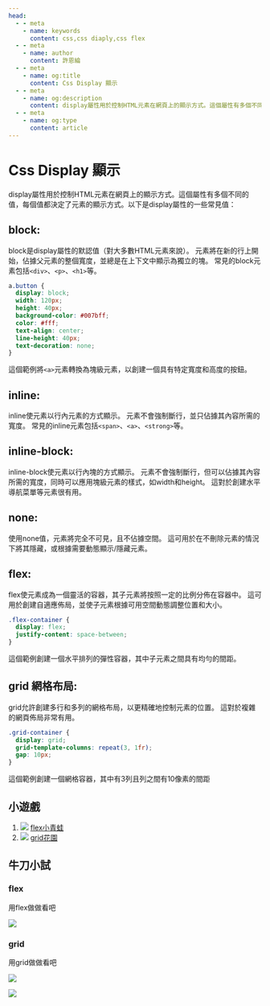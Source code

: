```yaml
---
head:
  - - meta
    - name: keywords
      content: css,css diaply,css flex
  - - meta
    - name: author
      content: 許恩綸
  - - meta
    - name: og:title
      content: Css Display 顯示
  - - meta
    - name: og:description
      content: display屬性用於控制HTML元素在網頁上的顯示方式。這個屬性有多個不同的值，每個值都決定了元素的顯示方式。以下是display屬性的一些常見值
  - - meta
    - name: og:type
      content: article
---
```


# Css Display 顯示

display屬性用於控制HTML元素在網頁上的顯示方式。這個屬性有多個不同的值，每個值都決定了元素的顯示方式。以下是display屬性的一些常見值：

## block:

block是display屬性的默認值（對大多數HTML元素來說）。
元素將在新的行上開始，佔據父元素的整個寬度，並總是在上下文中顯示為獨立的塊。
常見的block元素包括`<div>`、`<p>`、`<h1>`等。

```css
a.button {
  display: block;
  width: 120px;
  height: 40px;
  background-color: #007bff;
  color: #fff;
  text-align: center;
  line-height: 40px;
  text-decoration: none;
}
```
這個範例將`<a>`元素轉換為塊級元素，以創建一個具有特定寬度和高度的按鈕。
    
## inline:

inline使元素以行內元素的方式顯示。
元素不會強制斷行，並只佔據其內容所需的寬度。
常見的inline元素包括`<span>`、`<a>`、`<strong>`等。

## inline-block:

inline-block使元素以行內塊的方式顯示。
元素不會強制斷行，但可以佔據其內容所需的寬度，同時可以應用塊級元素的樣式，如width和height。
這對於創建水平導航菜單等元素很有用。
## none:

使用none值，元素將完全不可見，且不佔據空間。
這可用於在不刪除元素的情況下將其隱藏，或根據需要動態顯示/隱藏元素。
## flex:

flex使元素成為一個靈活的容器，其子元素將按照一定的比例分佈在容器中。
這可用於創建自適應佈局，並使子元素根據可用空間動態調整位置和大小。

```css
.flex-container {
  display: flex;
  justify-content: space-between;
}
```
這個範例創建一個水平排列的彈性容器，其中子元素之間具有均勻的間距。
## grid 網格布局:

grid允許創建多行和多列的網格布局，以更精確地控制元素的位置。
這對於複雜的網頁佈局非常有用。
```css
.grid-container {
  display: grid;
  grid-template-columns: repeat(3, 1fr);
  gap: 10px;
}
```
這個範例創建一個網格容器，其中有3列且列之間有10像素的間距

## 小遊戲

1. ![](https://hackmd.io/_uploads/Sy-11PNRn.png)
    [flex小青蛙](https://flexboxfroggy.com/#zh-tw)
2. ![](https://hackmd.io/_uploads/SJB6CLNCn.png)
    [grid花園](https://cssgridgarden.com/#zh-tw)
    
## 牛刀小試

### flex

用flex做做看吧

![](https://hackmd.io/_uploads/Hk9zkPN03.png)


### grid

用grid做做看吧


![](https://hackmd.io/_uploads/SJiD1D40h.png)

![](https://hackmd.io/_uploads/Hke2JwVR3.png)
